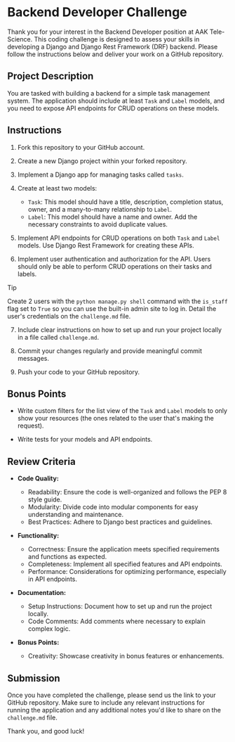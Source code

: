 # Backend Developer Challenge

Thank you for your interest in the Backend Developer position at AAK Tele-Science. This coding challenge is designed to assess your skills in developing a Django and Django Rest Framework (DRF) backend. Please follow the instructions below and deliver your work on a GitHub repository.

## Project Description

You are tasked with building a backend for a simple task management system. The application should include at least `Task` and `Label` models, and you need to expose API endpoints for CRUD operations on these models.

## Instructions

1. Fork this repository to your GitHub account.

2. Create a new Django project within your forked repository.

3. Implement a Django app for managing tasks called `tasks`.

4. Create at least two models:
   - `Task`:  This model should have a title, description, completion status, owner, and a many-to-many relationship to `Label`. 
   - `Label`: This model should have a name and owner. Add the necessary constraints to avoid duplicate values.

5. Implement API endpoints for CRUD operations on both `Task` and `Label` models. Use Django Rest Framework for creating these APIs.

6. Implement user authentication and authorization for the API. Users should only be able to perform CRUD operations on their tasks and labels.

> [!TIP]
> Create 2 users with the `python manage.py shell` command with the `is_staff` flag set to `True` so you can use the built-in admin site to log in. Detail the user's credentials on the `challenge.md` file. 

7. Include clear instructions on how to set up and run your project locally in a file called `challenge.md`.

8. Commit your changes regularly and provide meaningful commit messages.

9. Push your code to your GitHub repository.

## Bonus Points

- Write custom filters for the list view of the `Task` and `Label` models to only show your resources (the ones related to the user that's making the request).

- Write tests for your models and API endpoints.

## Review Criteria

- **Code Quality:**
  - Readability: Ensure the code is well-organized and follows the PEP 8 style guide.
  - Modularity: Divide code into modular components for easy understanding and maintenance.
  - Best Practices: Adhere to Django best practices and guidelines.

- **Functionality:**
  - Correctness: Ensure the application meets specified requirements and functions as expected.
  - Completeness: Implement all specified features and API endpoints.
  - Performance: Considerations for optimizing performance, especially in API endpoints.

- **Documentation:**
  - Setup Instructions: Document how to set up and run the project locally.
  - Code Comments: Add comments where necessary to explain complex logic.

- **Bonus Points:**
  - Creativity: Showcase creativity in bonus features or enhancements.
  
## Submission

Once you have completed the challenge, please send us the link to your GitHub repository. Make sure to include any relevant instructions for running the application and any additional notes you'd like to share on the `challenge.md` file.



Thank you, and good luck!


